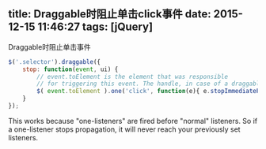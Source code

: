 title: Draggable时阻止单击click事件
date: 2015-12-15 11:46:27
tags: [jQuery]
---

Draggable时阻止单击事件

```js
$('.selector').draggable({
    stop: function(event, ui) {
        // event.toElement is the element that was responsible
        // for triggering this event. The handle, in case of a draggable.
        $( event.toElement ).one('click', function(e){ e.stopImmediatePropagation(); } );
    }
});
```
This works because "one-listeners" are fired before "normal" listeners. So if a one-listener stops propagation, it will never reach your previously set listeners.